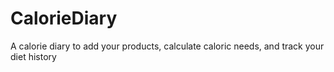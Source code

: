 # CalorieDiary
A calorie diary to add your products, calculate caloric needs, and track your diet history
